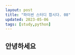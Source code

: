 ```yaml
---
layout: post
title: "파이썬 스터디 합시다. 08"
updated: 2023-05-06
tags: [study,python]
---
```


## 안녕하세요